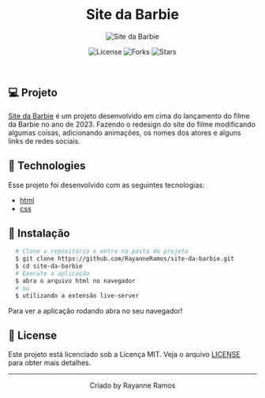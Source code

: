 <h1 align='center'>Site da Barbie</h1>

<p align='center'>
  <img src='https://github.com/RayanneRamos/site-da-barbie/assets/43352880/afcfea11-0be5-48cd-b896-d4369d3211a3' alt='Site da Barbie' />
</p>

<p  align='center'>
  <img src='https://img.shields.io/badge/license-MIT-%23835afd' alt='License' />
  <img src='https://img.shields.io/badge/forks-MIT-%23835afd' alt='Forks' />
  <img src='https://img.shields.io/badge/stars-MIT-%23835afd' alt='Stars' />
</p>

<br>

## 💻 Projeto

[Site da Barbie](https://site-da-barbie.vercel.app/) é um projeto desenvolvido em cima do lançamento do filme da Barbie no ano de 2023. Fazendo o redesign do site do filme modificando algumas coisas, adicionando animações, os nomes dos atores e alguns links de redes sociais.

## 🧪 Technologies

Esse projeto foi desenvolvido com as seguintes tecnologias:

- [html]()
- [css]()

## 🚀 Instalação

```bash
  # Clone o repositório e entre na pasta do projeto
  $ git clone https://github.com/RayanneRamos/site-da-barbie.git
  $ cd site-da-barbie
  # Execute a aplicação
  $ abra o arquivo html no navegador
  # ou
  $ utilizando a extensão live-server
```

Para ver a aplicação rodando abra no seu navegador!

## 📝 License

Este projeto está licenciado sob a Licença MIT. Veja o arquivo [LICENSE](LICENSE) para obter mais detalhes.

---

<p align='center'>Criado by Rayanne Ramos</p>
